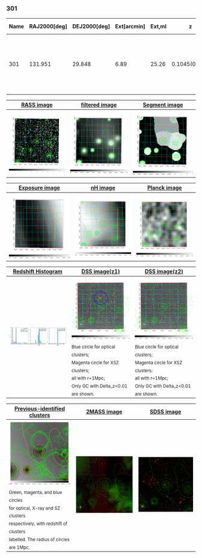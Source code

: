 <div STYLE="page-break-after: always;"></div>

### 301

|Name|RAJ2000[deg]|DEJ2000[deg] |Ext[arcmin]| Ext,ml | z | z_src| C|GC(XSZ,Delta_z<0.01)| GC(OPT,Delta_z<0.01)|GC| R_sig[arcmin] | R500[arcmin] | R500[Mpc]| CRsig[c/s] | CR500[c/s] |L500[1E44 erg/s]|F500[1E-12 erg/s/cm^2]| M500[1E14 Msun]|Tx[keV]|Cnt_sig|Beta|Rc[arcmin]|Comment|Alias|
|---|---|---|---|---|---|------|---|--------|---------|----------|---|---|---|---|---|---|---|---|---|---|---|---|---|---|
|301| 131.951| 29.848| 6.89| 25.26| 0.1045(0.005)| z1,| G| -| -| A, N, W| 47.035| 10.930| 1.257| 1.033(0.173)| 0.917(0.154)| 4.917(3.432)| 17.656(12.323)| 6.25(2.10)| 6.86(1.47)| 468.5| 0.502(-0.002+0.006)| 15.435(-0.395+0.840)| likely c4, the cluster with $z$ = 0.1051 is not the source of X-ray emission.| t341|

|[RASS image](../image/301/301_img.pdf)|[filtered image](../image/301/301_fil.pdf)|[Segment image](../image/301/301_seg.pdf)|
|-------------------|--------------------|-------------------|
| <img src="../image/301/301_img.png" width="300">  | <img src="../image/301/301_fil.png" width="300">   | <img src="../image/301/301_seg.png" width="300">  |

|[Exposure image](../image/301/301_mex.pdf)| [nH image](../image/301/301_nh.pdf)| [Planck image](../image/301/301_p.pdf)|
|-------------------|--------------------|-------------------|
|<img src="../image/301/301_mex.png" width="300">   | <img src="../image/301/301_nh.png" width="300">    | <img src="../image/301/301_p.png" width="300"> |

|[Redshift Histogram](../image/301/301_zg.pdf) | [DSS image(z1)](../image/301/301_dss_z1.pdf)      |  [DSS image(z2)](../image/301/301_dss_z2.pdf)    |
|-------------------|--------------------|-------------------|
|<img src="../image/301/301_zg.png" width="300"> |<img src="../image/301/301_dss_z1.png" width="300"> <sub><br>Blue circle for optical clusters; <br>Magenta circle for XSZ clusters; <br>all with r=1Mpc; <br>Only GC with Delta_z<0.01 are shown. </sub>| <img src="../image/301/301_dss_z2.png" width="300"><sub><br>Blue circle for optical clusters; <br>Magenta circle for XSZ clusters; <br>all with r=1Mpc; <br>Only GC with Delta_z<0.01 are shown. </sub> |

|[Previous-identified clusters](../image/301/301_gc.pdf) | [2MASS image](../image/301/301_2mass.pdf)      |[SDSS image](../image/301/301_sdss.pdf)   |
|-------------------|-------------------|-------------------|
|<img src=../image/301/301_gc.png width="300"> <br><sub>Green, magenta, and blue circles <br>for optical, X-ray and SZ clusters <br>respectively, with redshift of clusters <br>labelled. The radius of circles <br>are 1Mpc.</sub>|<img src="../image/301/301_2mass.png" width="300">  | <img src="../image/301/301_sdss.png" width="300">  |




